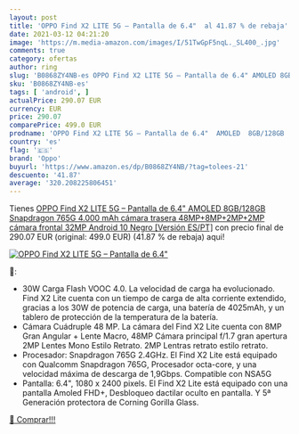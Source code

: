 ```yaml
---
layout: post
title: 'OPPO Find X2 LITE 5G – Pantalla de 6.4"  al 41.87 % de rebaja'
date: 2021-03-12 04:21:20
image: 'https://m.media-amazon.com/images/I/51TwGpF5nqL._SL400_.jpg'
comments: true
category: ofertas
author: ring
slug: 'B0868ZY4NB-es OPPO Find X2 LITE 5G – Pantalla de 6.4" AMOLED 8GB/128GB...'
sku: 'B0868ZY4NB-es'
tags: [ 'android', ]
actualPrice: 290.07 EUR
currency: EUR
price: 290.07
comparePrice: 499.0 EUR
prodname: 'OPPO Find X2 LITE 5G – Pantalla de 6.4"  AMOLED  8GB/128GB  Snapdragon 765G  4.000 mAh  cámara trasera 48MP+8MP+2MP+2MP  cámara frontal 32MP  Android 10  Negro [Versión ES/PT]'
country: 'es'
flag: '🇪🇸'
brand: 'Oppo'
buyurl: 'https://www.amazon.es/dp/B0868ZY4NB/?tag=tolees-21'
descuento: '41.87'
average: '320.208225806451'
---
```


Tienes [OPPO Find X2 LITE 5G – Pantalla de 6.4"  AMOLED  8GB/128GB  Snapdragon 765G  4.000 mAh  cámara trasera 48MP+8MP+2MP+2MP  cámara frontal 32MP  Android 10  Negro [Versión ES/PT]](https://www.amazon.es/dp/B0868ZY4NB/?tag=tolees-21) con precio final de  290.07 EUR (original: 499.0 EUR) (41.87 %  de rebaja) aqui!

[![OPPO Find X2 LITE 5G – Pantalla de 6.4" ](https://m.media-amazon.com/images/I/51TwGpF5nqL._SL400_.jpg)](https://www.amazon.es/dp/B0868ZY4NB/?tag=tolees-21)

🔎:

- 30W Carga Flash VOOC 4.0. La velocidad de carga ha evolucionado. Find X2 Lite cuenta con un tiempo de carga de alta corriente extendido, gracias a los 30W de potencia de carga, una batería de 4025mAh, y un tablero de protección de la temperatura de la batería.
- Cámara Cuádruple 48 MP. La cámara del Find X2 Lite cuenta con 8MP Gran Angular + Lente Macro, 48MP Cámara principal f/1.7 gran apertura 2MP Lentes Mono Estilo Retrato. 2MP Lentras retrato estilo retrato.
- Procesador: Snapdragon 765G 2.4GHz. El Find X2 Lite está equipado con Qualcomm Snapdragon 765G, Procesador octa-core, y una velocidad máxima de descarga de 1,9Gbps. Compatible con NSA5G
- Pantalla: 6.4", 1080 x 2400 pixels. El Find X2 Lite está equipado con una pantalla Amoled FHD+, Desbloqueo dactilar oculto en pantalla. Y 5ª Generación protectora de Corning Gorilla Glass.

[🛒 Comprar!!!](https://www.amazon.es/dp/B0868ZY4NB/?tag=tolees-21)
